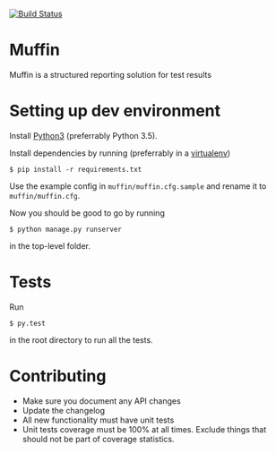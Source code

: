 [![Build Status](https://travis-ci.org/patissiere/muffin.svg?branch=master)](https://travis-ci.org/patissiere/muffin)

# Muffin
Muffin is a structured reporting solution for test results

# Setting up dev environment
Install [Python3](https://www.python.org/downloads/) (preferrably Python 3.5).

Install dependencies by running (preferrably in a [virtualenv](https://virtualenv.pypa.io/en/latest/))

	$ pip install -r requirements.txt

Use the example config in `muffin/muffin.cfg.sample` and rename it to `muffin/muffin.cfg`.

Now you should be good to go by running

	$ python manage.py runserver

in the top-level folder.

# Tests
Run

	$ py.test

in the root directory to run all the tests.

# Contributing

- Make sure you document any API changes
- Update the changelog
- All new functionality must have unit tests
- Unit tests coverage must be 100% at all times. Exclude things that should not be part of coverage statistics.
